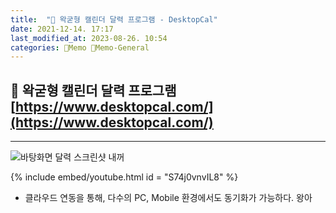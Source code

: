 ```yaml
---
title:  "🥑 왁굳형 캘린더 달력 프로그램 - DesktopCal"
date: 2021-12-14. 17:17
last_modified_at: 2023-08-26. 10:54
categories: 🌳Memo 🥑Memo-General
---
```


## 💎 왁굳형 캘린더 달력 프로그램 [https://www.desktopcal.com/](https://www.desktopcal.com/)

---

![바탕화면 달력 스크린샷 내꺼](/assets/img/211214/0000.jpg)

{% include embed/youtube.html id = "S74j0vnvIL8" %}

* 클라우드 연동을 통해, 다수의 PC, Mobile 환경에서도 동기화가 가능하다. 왕아
